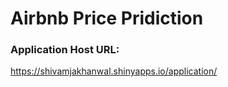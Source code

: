 # Airbnb Price Pridiction

### Application Host URL:
https://shivamjakhanwal.shinyapps.io/application/
